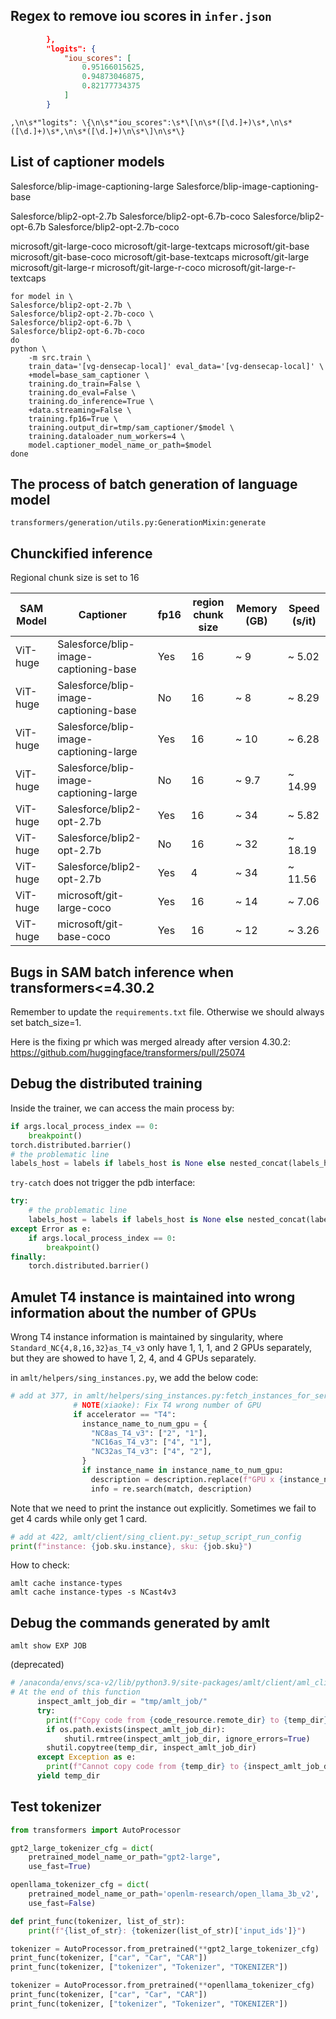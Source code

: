## Regex to remove iou scores in `infer.json`

```json
        },
        "logits": {
            "iou_scores": [
                0.95166015625,
                0.94873046875,
                0.82177734375
            ]
        }
```

```re
,\n\s*"logits": \{\n\s*"iou_scores":\s*\[\n\s*([\d.]+)\s*,\n\s*([\d.]+)\s*,\n\s*([\d.]+)\n\s*\]\n\s*\}
```

## List of captioner models

Salesforce/blip-image-captioning-large
Salesforce/blip-image-captioning-base

Salesforce/blip2-opt-2.7b
Salesforce/blip2-opt-6.7b-coco
Salesforce/blip2-opt-6.7b
Salesforce/blip2-opt-2.7b-coco

<!-- Need prompts -->
<!-- Salesforce/instructblip-vicuna-7b -->
<!-- Salesforce/instructblip-vicuna-13b -->

microsoft/git-large-coco
microsoft/git-large-textcaps
microsoft/git-base
microsoft/git-base-coco
microsoft/git-base-textcaps
microsoft/git-large
microsoft/git-large-r
microsoft/git-large-r-coco
microsoft/git-large-r-textcaps

<!-- No official code -->
<!-- laion/mscoco_finetuned_CoCa-ViT-L-14-laion2B-s13B-b90k -->
<!-- laion/CoCa-ViT-B-32-laion2B-s13B-b90k -->
<!-- laion/CoCa-ViT-L-14-laion2B-s13B-b90k -->
<!-- laion/mscoco_finetuned_CoCa-ViT-B-32-laion2B-s13B-b90k -->

```shell
for model in \
Salesforce/blip2-opt-2.7b \
Salesforce/blip2-opt-2.7b-coco \
Salesforce/blip2-opt-6.7b \
Salesforce/blip2-opt-6.7b-coco 
do
python \
    -m src.train \
    train_data='[vg-densecap-local]' eval_data='[vg-densecap-local]' \
    +model=base_sam_captioner \
    training.do_train=False \
    training.do_eval=False \
    training.do_inference=True \
    +data.streaming=False \
    training.fp16=True \
    training.output_dir=tmp/sam_captioner/$model \
    training.dataloader_num_workers=4 \
    model.captioner_model_name_or_path=$model
done
```

## The process of batch generation of language model

`transformers/generation/utils.py:GenerationMixin:generate`



## Chunckified inference

Regional chunk size is set to 16

| SAM Model | Captioner                              | fp16 | region chunk size | Memory (GB) | Speed (s/it) |
| --------- | -------------------------------------- | ---- | ----------------- | ----------- | ------------ |
| ViT-huge  | Salesforce/blip-image-captioning-base  | Yes  | 16                | ~ 9         | ~ 5.02       |
| ViT-huge  | Salesforce/blip-image-captioning-base  | No   | 16                | ~ 8         | ~ 8.29       |
| ViT-huge  | Salesforce/blip-image-captioning-large | Yes  | 16                | ~ 10        | ~ 6.28       |
| ViT-huge  | Salesforce/blip-image-captioning-large | No   | 16                | ~ 9.7       | ~ 14.99      |
| ViT-huge  | Salesforce/blip2-opt-2.7b              | Yes  | 16                | ~ 34        | ~ 5.82       |
| ViT-huge  | Salesforce/blip2-opt-2.7b              | No   | 16                | ~ 32        | ~ 18.19      |
| ViT-huge  | Salesforce/blip2-opt-2.7b              | Yes  | 4                 | ~ 34        | ~ 11.56      |
| ViT-huge  | microsoft/git-large-coco               | Yes  | 16                | ~ 14        | ~ 7.06       |
| ViT-huge  | microsoft/git-base-coco                | Yes  | 16                | ~ 12        | ~ 3.26       |

## Bugs in SAM batch inference when transformers<=4.30.2

Remember to update the `requirements.txt` file. Otherwise we should always set batch_size=1.

Here is the fixing pr which was merged already after version 4.30.2: https://github.com/huggingface/transformers/pull/25074

## Debug the distributed training

Inside the trainer, we can access the main process by:

```python
if args.local_process_index == 0:
    breakpoint()
torch.distributed.barrier()
# the problematic line
labels_host = labels if labels_host is None else nested_concat(labels_host, labels, padding_index=-100)
```

`try-catch` does not trigger the pdb interface:

```python
try:
    # the problematic line
    labels_host = labels if labels_host is None else nested_concat(labels_host, labels, padding_index=-100)
except Error as e:
    if args.local_process_index == 0:
        breakpoint()
finally:
    torch.distributed.barrier()
```

## Amulet T4 instance is maintained into wrong information about the number of GPUs

Wrong T4 instance information is maintained by singularity, where `Standard_NC{4,8,16,32}as_T4_v3` only have 1, 1, 1, and 2 GPUs separately, but they are showed to have 1, 2, 4, and 4 GPUs separately.

in `amlt/helpers/sing_instances.py`, we add the below code:

```python
# add at 377, in amlt/helpers/sing_instances.py:fetch_instances_for_series
              # NOTE(xiaoke): Fix T4 wrong number of GPU
              if accelerator == "T4":
                instance_name_to_num_gpu = {
                  "NC8as_T4_v3": ["2", "1"],
                  "NC16as_T4_v3": ["4", "1"],
                  "NC32as_T4_v3": ["4", "2"],
                }
                if instance_name in instance_name_to_num_gpu:
                  description = description.replace(f"GPU x {instance_name_to_num_gpu[instance_name][0]}", f"GPU x {instance_name_to_num_gpu[instance_name][1]}")
                  info = re.search(match, description)
```

Note that we need to print the instance out explicitly. Sometimes we fail to get 4 cards while only get 1 card.

```python
# add at 422, amlt/client/sing_client.py:_setup_script_run_config
print(f"instance: {job.sku.instance}, sku: {job.sku}")
```

How to check:

```shell
amlt cache instance-types
amlt cache instance-types -s NCast4v3
```

## Debug the commands generated by amlt

```
amlt show EXP JOB
```

(deprecated)
```python
# /anaconda/envs/sca-v2/lib/python3.9/site-packages/amlt/client/aml_client.py:create_context
# At the end of this function
      inspect_amlt_job_dir = "tmp/amlt_job/"
      try:
        print(f"Copy code from {code_resource.remote_dir} to {temp_dir}.")
        if os.path.exists(inspect_amlt_job_dir):
            shutil.rmtree(inspect_amlt_job_dir, ignore_errors=True)
        shutil.copytree(temp_dir, inspect_amlt_job_dir)
      except Exception as e:
        print(f"Cannot copy code from {temp_dir} to {inspect_amlt_job_dir} due to {e}")
      yield temp_dir
```

## Test tokenizer


```python
from transformers import AutoProcessor

gpt2_large_tokenizer_cfg = dict(
    pretrained_model_name_or_path="gpt2-large",
    use_fast=True)

openllama_tokenizer_cfg = dict(
    pretrained_model_name_or_path='openlm-research/open_llama_3b_v2',
    use_fast=False)

def print_func(tokenizer, list_of_str):
    print(f"{list_of_str}: {tokenizer(list_of_str)['input_ids']}")

tokenizer = AutoProcessor.from_pretrained(**gpt2_large_tokenizer_cfg)
print_func(tokenizer, ["car", "Car", "CAR"])
print_func(tokenizer, ["tokenizer", "Tokenizer", "TOKENIZER"])

tokenizer = AutoProcessor.from_pretrained(**openllama_tokenizer_cfg)
print_func(tokenizer, ["car", "Car", "CAR"])
print_func(tokenizer, ["tokenizer", "Tokenizer", "TOKENIZER"])
```